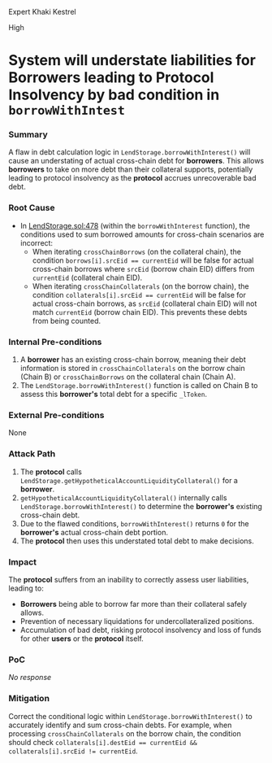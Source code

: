 Expert Khaki Kestrel

High

# System will understate liabilities for Borrowers leading to Protocol Insolvency by bad condition in `borrowWithIntest`

### Summary

A flaw in debt calculation logic in `LendStorage.borrowWithInterest()` will cause an understating of actual cross-chain debt for **borrowers**. This allows **borrowers** to take on more debt than their collateral supports, potentially leading to protocol insolvency as the **protocol** accrues unrecoverable bad debt.

### Root Cause

- In [LendStorage.sol:478](https://github.com/sherlock-audit/2025-05-lend-audit-contest/blob/main/Lend-V2/src/LayerZero/LendStorage.sol#L478-L504) (within the `borrowWithInterest` function), the conditions used to sum borrowed amounts for cross-chain scenarios are incorrect:
    - When iterating `crossChainBorrows` (on the collateral chain), the condition `borrows[i].srcEid == currentEid` will be false for actual cross-chain borrows where `srcEid` (borrow chain EID) differs from `currentEid` (collateral chain EID).
    - When iterating `crossChainCollaterals` (on the borrow chain), the condition `collaterals[i].srcEid == currentEid` will be false for actual cross-chain borrows, as `srcEid` (collateral chain EID) will not match `currentEid` (borrow chain EID). This prevents these debts from being counted.

### Internal Pre-conditions

1. A **borrower** has an existing cross-chain borrow, meaning their debt information is stored in `crossChainCollaterals` on the borrow chain (Chain B) or `crossChainBorrows` on the collateral chain (Chain A).
2. The `LendStorage.borrowWithInterest()` function is called on Chain B to assess this **borrower's** total debt for a specific `_lToken`.

### External Pre-conditions

None

### Attack Path

1. The **protocol** calls `LendStorage.getHypotheticalAccountLiquidityCollateral()` for a **borrower**.
2. `getHypotheticalAccountLiquidityCollateral()` internally calls `LendStorage.borrowWithInterest()` to determine the **borrower's** existing cross-chain debt.
3. Due to the flawed conditions, `borrowWithInterest()` returns `0` for the **borrower's** actual cross-chain debt portion.
4. The **protocol** then uses this understated total debt to make decisions.

### Impact

The **protocol** suffers from an inability to correctly assess user liabilities, leading to:
-  **Borrowers** being able to borrow far more than their collateral safely allows.
- Prevention of necessary liquidations for undercollateralized positions.
- Accumulation of bad debt, risking protocol insolvency and loss of funds for other **users** or the **protocol** itself.

### PoC

_No response_

### Mitigation

Correct the conditional logic within `LendStorage.borrowWithInterest()` to accurately identify and sum cross-chain debts. For example, when processing `crossChainCollaterals` on the borrow chain, the condition should check `collaterals[i].destEid == currentEid && collaterals[i].srcEid != currentEid`.
